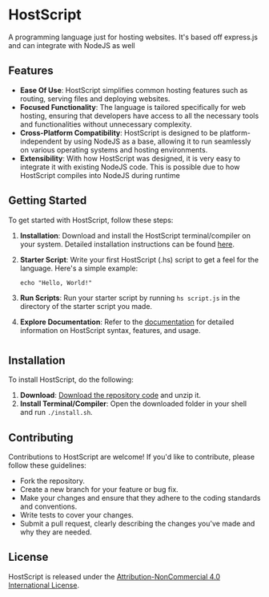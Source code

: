 # HostScript

A programming language just for hosting websites. It's based off express.js and can integrate with NodeJS as well

## Features

- **Ease Of Use**: HostScript simplifies common hosting features such as routing, serving files and deploying websites.
- **Focused Functionality**: The language is tailored specifically for web hosting, ensuring that developers have access to all the necessary tools and functionalities without unnecessary complexity.
- **Cross-Platform Compatibility**: HostScript is designed to be platform-independent by using NodeJS as a base, allowing it to run seamlessly on various operating systems and hosting environments.
- **Extensibility**: With how HostScript was designed, it is very easy to integrate it with existing NodeJS code. This is possible due to how HostScript compiles into NodeJS during runtime

## Getting Started

To get started with HostScript, follow these steps:

1. **Installation**: Download and install the HostScript terminal/compiler on your system. Detailed installation instructions can be found [here](#installation).
2. **Starter Script**: Write your first HostScript (.hs) script to get a feel for the language. Here's a simple example:

    ```hostscript
    echo "Hello, World!"
    ```

4. **Run Scripts**: Run your starter script by running `hs script.js` in the directory of the starter script you made.
3. **Explore Documentation**: Refer to the [documentation](DOCUMENTATION.md) for detailed information on HostScript syntax, features, and usage.

<h1 name="installation"></h1>

## Installation

To install HostScript, do the following:

1. **Download**: [Download the repository code](https://github.com/CrazyH2/HostScript/archive/refs/heads/main.zip) and unzip it.
2. **Install Terminal/Compiler**: Open the downloaded folder in your shell and run `./install.sh`.

## Contributing

Contributions to HostScript are welcome! If you'd like to contribute, please follow these guidelines:

- Fork the repository.
- Create a new branch for your feature or bug fix.
- Make your changes and ensure that they adhere to the coding standards and conventions.
- Write tests to cover your changes.
- Submit a pull request, clearly describing the changes you've made and why they are needed.

## License

HostScript is released under the [Attribution-NonCommercial 4.0 International License](https://creativecommons.org/licenses/by-nc/4.0/?ref=chooser-v1).

